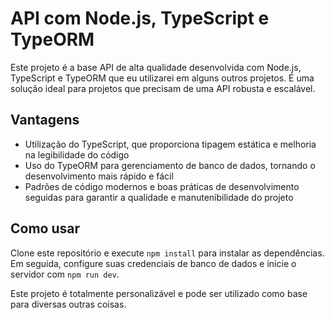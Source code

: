 # API com Node.js, TypeScript e TypeORM

Este projeto é a base API de alta qualidade desenvolvida com Node.js, TypeScript e TypeORM que eu utilizarei em alguns outros projetos. É uma solução ideal para projetos que precisam de uma API robusta e escalável.

## Vantagens

- Utilização do TypeScript, que proporciona tipagem estática e melhoria na legibilidade do código
- Uso do TypeORM para gerenciamento de banco de dados, tornando o desenvolvimento mais rápido e fácil
- Padrões de código modernos e boas práticas de desenvolvimento seguidas para garantir a qualidade e manutenibilidade do projeto

## Como usar

Clone este repositório e execute `npm install` para instalar as dependências. Em seguida, configure suas credenciais de banco de dados e inicie o servidor com `npm run dev`.

Este projeto é totalmente personalizável e pode ser utilizado como base para diversas outras coisas.
